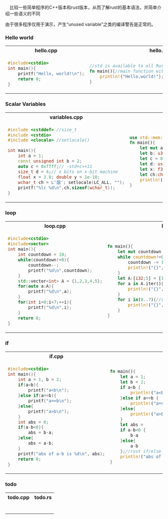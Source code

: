 　比较一些简单程序的C++版本和rust版本，从而了解rust的基本语法，并简单介绍一些语义的不同

由于很多程序仅用于演示，产生“unused variable”之类的编译警告是正常的。

### Hello world

<table> <tr><th>hello.cpp</th> <th>hello.rs</th></tr><tr><td>

```c++
#include<cstdio>
int main(){
    printf("Hello, world!\n");
    return 0;
}
```
</td><td>

```rust
//std is available to all Rust crates by default
fn main(){//main function without explicit return type
    println!{"Hello,world!"};//print with newline
}
```
</td></tr></table>

### Scalar Variables

<table> <tr><th>variables.cpp</th> <th>variables.rs</th></tr><tr><td>

```c++
#include <cstddef> //size_t
#include <cstdio>
#include <clocale> //setlocale()

int main(){
    int a = 1;
    const unsigned int b = 2;
    auto c = 0xffff;// -std=c++11
    size_t d = 4;// x bits on x-bit machine
    float x = 3.0; double y = 1e-10;
    wchar_t ch = L'烟'; setlocale(LC_ALL, "");
    printf("%lc %d\n",ch,sizeof(wchar_t));
}
```
</td><td>

```rust
use std::mem::size_of; //similar to python import
fn main(){
    let mut a:i32 = 1;
    let b: u32 = 2;
    let c = 0xffff;
    let d: usize = 4;// x bits on x-bit machine
    let x: f32 = 3.0;let y: f64 = 1e-10;
    let ch:char = '烟';//4 byte unicode character
    println!("{} {}",ch,size_of::<char>());
}
```
</td></tr></table>

### loop

<table> <tr><th>loop.cpp</th> <th>loop.rs</th></tr><tr><td>

```c++
#include<cstdio>
#include<vector>
int main(){
    int countdown = 10;
    while(countdown!=0){
        countdown--;
        printf("%d\n",countdown);
    }
    std::vector<int> A = {1,2,3,4,5};
    for(auto a:A){
        printf("%d\n",a);
    }
    for(int i=0;i<7;++i){
        printf("%d\n",i);
    }
    return 0;
}
```
</td><td>

```rust
fn main(){
    let mut countdown = 10;
    while countdown!=0{
        countdown -= 1;
        println!("{}",countdown);
    }
    let A:[i32;5] = [1,2,3,4,5];//rust array
    for a in A.iter(){
        println!("{}",a);
    }
    for i in(0..7){//similar to python range(0,7)
        println!("{}",i);
    }
}
```
</td></tr></table>

### if

<table> <tr><th>if.cpp</th> <th>if.rs</th></tr><tr><td>

```c++
#include<cstdio>
int main(){
    int a = 1, b = 2;
    if(a<b){
        printf("a<b\n");
    }else if(a==b){
        printf("a==b\n");
    }else{
        printf("a>b\n");
    }
    int abs = 0;
    if(a-b<0){
        abs = b-a;
    }else{
        abs = a-b;
    }
    printf("abs of a-b is %d\n", abs);
    return 0;
}
```
</td><td>

```rust
fn main(){
    let a = 1;
    let b = 2;
    if a<b {
        println!("a<b");
    }else if a==b {
        println!("a==b");
    }else{
        println!("a>b");
    }
    let abs = 
    if a-b<0 {
        b-a
    }else{
        a-b
    };//rust if/else statement has "return value"
    println!("abs of a-b is {}", abs);
}
```
</td></tr></table>

### todo

<table> <tr><th>todo.cpp</th> <th>todo.rs</th></tr><tr><td>

```c++

```
</td><td>

```rust

```
</td></tr></table>